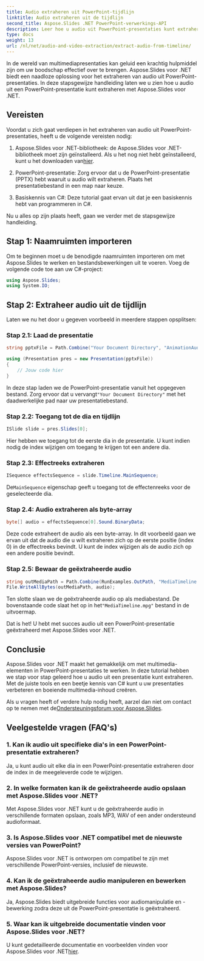 ```yaml
---
title: Audio extraheren uit PowerPoint-tijdlijn
linktitle: Audio extraheren uit de tijdlijn
second_title: Aspose.Slides .NET PowerPoint-verwerkings-API
description: Leer hoe u audio uit PowerPoint-presentaties kunt extraheren met Aspose.Slides voor .NET. Verbeter uw multimedia-inhoud met gemak.
type: docs
weight: 13
url: /nl/net/audio-and-video-extraction/extract-audio-from-timeline/
---
```


In de wereld van multimediapresentaties kan geluid een krachtig hulpmiddel zijn om uw boodschap effectief over te brengen. Aspose.Slides voor .NET biedt een naadloze oplossing voor het extraheren van audio uit PowerPoint-presentaties. In deze stapsgewijze handleiding laten we u zien hoe u audio uit een PowerPoint-presentatie kunt extraheren met Aspose.Slides voor .NET.

## Vereisten

Voordat u zich gaat verdiepen in het extraheren van audio uit PowerPoint-presentaties, heeft u de volgende vereisten nodig:

1.  Aspose.Slides voor .NET-bibliotheek: de Aspose.Slides voor .NET-bibliotheek moet zijn geïnstalleerd. Als u het nog niet hebt geïnstalleerd, kunt u het downloaden van[hier](https://releases.aspose.com/slides/net/).

2. PowerPoint-presentatie: Zorg ervoor dat u de PowerPoint-presentatie (PPTX) hebt waaruit u audio wilt extraheren. Plaats het presentatiebestand in een map naar keuze.

3. Basiskennis van C#: Deze tutorial gaat ervan uit dat je een basiskennis hebt van programmeren in C#.

Nu u alles op zijn plaats heeft, gaan we verder met de stapsgewijze handleiding.

## Stap 1: Naamruimten importeren

Om te beginnen moet u de benodigde naamruimten importeren om met Aspose.Slides te werken en bestandsbewerkingen uit te voeren. Voeg de volgende code toe aan uw C#-project:

```csharp
using Aspose.Slides;
using System.IO;
```

## Stap 2: Extraheer audio uit de tijdlijn

Laten we nu het door u gegeven voorbeeld in meerdere stappen opsplitsen:

### Stap 2.1: Laad de presentatie

```csharp
string pptxFile = Path.Combine("Your Document Directory", "AnimationAudio.pptx");

using (Presentation pres = new Presentation(pptxFile))
{
    // Jouw code hier
}
```

 In deze stap laden we de PowerPoint-presentatie vanuit het opgegeven bestand. Zorg ervoor dat u vervangt`"Your Document Directory"` met het daadwerkelijke pad naar uw presentatiebestand.

### Stap 2.2: Toegang tot de dia en tijdlijn

```csharp
ISlide slide = pres.Slides[0];
```

Hier hebben we toegang tot de eerste dia in de presentatie. U kunt indien nodig de index wijzigen om toegang te krijgen tot een andere dia.

### Stap 2.3: Effectreeks extraheren

```csharp
ISequence effectsSequence = slide.Timeline.MainSequence;
```

 De`MainSequence` eigenschap geeft u toegang tot de effectenreeks voor de geselecteerde dia.

### Stap 2.4: Audio extraheren als byte-array

```csharp
byte[] audio = effectsSequence[0].Sound.BinaryData;
```

Deze code extraheert de audio als een byte-array. In dit voorbeeld gaan we ervan uit dat de audio die u wilt extraheren zich op de eerste positie (index 0) in de effectreeks bevindt. U kunt de index wijzigen als de audio zich op een andere positie bevindt.

### Stap 2.5: Bewaar de geëxtraheerde audio

```csharp
string outMediaPath = Path.Combine(RunExamples.OutPath, "MediaTimeline.mpg");
File.WriteAllBytes(outMediaPath, audio);
```

 Ten slotte slaan we de geëxtraheerde audio op als mediabestand. De bovenstaande code slaat het op in het`"MediaTimeline.mpg"` bestand in de uitvoermap.

Dat is het! U hebt met succes audio uit een PowerPoint-presentatie geëxtraheerd met Aspose.Slides voor .NET.

## Conclusie

Aspose.Slides voor .NET maakt het gemakkelijk om met multimedia-elementen in PowerPoint-presentaties te werken. In deze tutorial hebben we stap voor stap geleerd hoe u audio uit een presentatie kunt extraheren. Met de juiste tools en een beetje kennis van C# kunt u uw presentaties verbeteren en boeiende multimedia-inhoud creëren.

 Als u vragen heeft of verdere hulp nodig heeft, aarzel dan niet om contact op te nemen met de[Ondersteuningsforum voor Aspose.Slides](https://forum.aspose.com/).

## Veelgestelde vragen (FAQ's)

### 1. Kan ik audio uit specifieke dia's in een PowerPoint-presentatie extraheren?

Ja, u kunt audio uit elke dia in een PowerPoint-presentatie extraheren door de index in de meegeleverde code te wijzigen.

### 2. In welke formaten kan ik de geëxtraheerde audio opslaan met Aspose.Slides voor .NET?

Met Aspose.Slides voor .NET kunt u de geëxtraheerde audio in verschillende formaten opslaan, zoals MP3, WAV of een ander ondersteund audioformaat.

### 3. Is Aspose.Slides voor .NET compatibel met de nieuwste versies van PowerPoint?

Aspose.Slides voor .NET is ontworpen om compatibel te zijn met verschillende PowerPoint-versies, inclusief de nieuwste.

### 4. Kan ik de geëxtraheerde audio manipuleren en bewerken met Aspose.Slides?

Ja, Aspose.Slides biedt uitgebreide functies voor audiomanipulatie en -bewerking zodra deze uit de PowerPoint-presentatie is geëxtraheerd.

### 5. Waar kan ik uitgebreide documentatie vinden voor Aspose.Slides voor .NET?

 U kunt gedetailleerde documentatie en voorbeelden vinden voor Aspose.Slides voor .NET[hier](https://reference.aspose.com/slides/net/).